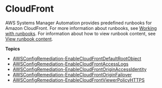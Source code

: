 # CloudFront<a name="automation-ref-cf"></a>

AWS Systems Manager Automation provides predefined runbooks for Amazon CloudFront\. For more information about runbooks, see [Working with runbooks](automation-documents.md)\. For information about how to view runbook content, see [View runbook content](automation-documents-reference.md#view-automation-json)\.

**Topics**
+ [AWSConfigRemediation\-EnableCloudFrontDefaultRootObject](automation-aws-enable-cloudfront-root-object.md)
+ [AWSConfigRemediation\-EnableCloudFrontAccessLogs](automation-aws-enable-cloudfront-access-logs.md)
+ [AWSConfigRemediation\-EnableCloudFrontOriginAccessIdentity](automation-aws-enable-cloudfront-origin-access.md)
+ [AWSConfigRemediation\-EnableCloudFrontOriginFailover](automation-aws-enable-cloudfront-failover.md)
+ [AWSConfigRemediation\-EnableCloudFrontViewerPolicyHTTPS](automation-aws-enable-cloudfront-viewer-policy.md)
